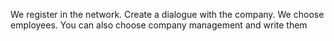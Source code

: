 We register in the network. 
Create a dialogue with the company. 
We choose employees. 
You can also choose company management and write them
